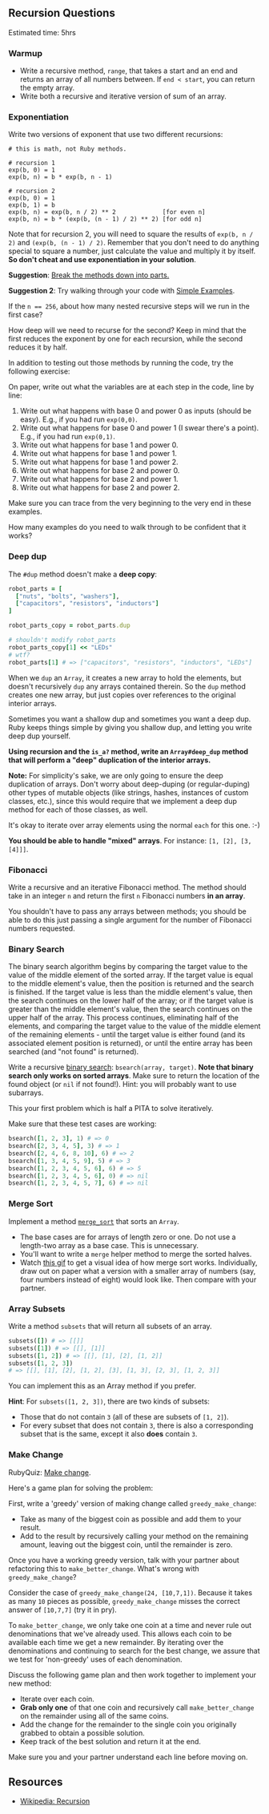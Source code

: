 ## Recursion Questions

Estimated time: 5hrs

### Warmup

* Write a recursive method, `range`, that takes a start and an end and
  returns an array of all numbers between. If `end < start`, you can
  return the empty array.
* Write both a recursive and iterative version of sum of an array.

### Exponentiation

Write two versions of exponent that use two different recursions:

```
# this is math, not Ruby methods.

# recursion 1
exp(b, 0) = 1
exp(b, n) = b * exp(b, n - 1)

# recursion 2
exp(b, 0) = 1
exp(b, 1) = b
exp(b, n) = exp(b, n / 2) ** 2             [for even n]
exp(b, n) = b * (exp(b, (n - 1) / 2) ** 2) [for odd n]
```

Note that for recursion 2, you will need to square the results of
`exp(b, n / 2)` and `(exp(b, (n - 1) / 2)`. Remember that you don't
need to do anything special to square a number, just calculate the
value and multiply it by itself. **So don't cheat and use
exponentiation in your solution**.


**Suggestion**: [Break the methods down into parts.][Breaking into parts]

**Suggestion 2**: Try walking through your code with
[Simple Examples][Simple Examples].

If the `n == 256`, about how many nested recursive steps will we run
in the first case?

How deep will we need to recurse for the second? Keep in mind that the
first reduces the exponent by one for each recursion, while the second
reduces it by half.



In addition to testing out those methods by running the code, try the following
exercise:

On paper, write out what the variables are at each step in the code, line by
line:
1.  Write out what happens with base 0 and power 0 as inputs (should be easy).
    E.g., if you had run `exp(0,0)`.
2.  Write out what happens for base 0 and power 1 (I swear there's a point).
    E.g., if you had run `exp(0,1)`.
3.  Write out what happens for base 1 and power 0.
4.  Write out what happens for base 1 and power 1.
5.  Write out what happens for base 1 and power 2.
6.  Write out what happens for base 2 and power 0.
7.  Write out what happens for base 2 and power 1.
8.  Write out what happens for base 2 and power 2.

Make sure you can trace from the very beginning to the very end in these
examples.

How many examples do you need to walk through to be confident that it works?

[Simple Examples]: ../../readings/testing-small.md
[Breaking into parts]: ../../readings/breaking-into-parts.md

### Deep dup

The `#dup` method doesn't make a **deep copy**:

```ruby
robot_parts = [
  ["nuts", "bolts", "washers"],
  ["capacitors", "resistors", "inductors"]
]

robot_parts_copy = robot_parts.dup

# shouldn't modify robot_parts
robot_parts_copy[1] << "LEDs"
# wtf?
robot_parts[1] # => ["capacitors", "resistors", "inductors", "LEDs"]
```

When we `dup` an `Array`, it creates a new array to hold the elements,
but doesn't recursively `dup` any arrays contained therein. So the
`dup` method creates one new array, but just copies over references to
the original interior arrays.

Sometimes you want a shallow dup and sometimes you want a deep
dup. Ruby keeps things simple by giving you shallow dup, and letting you
write deep dup yourself.

**Using recursion and the `is_a?` method, write an `Array#deep_dup`
method that will perform a "deep" duplication of the interior
arrays.**

**Note:** For simplicity's sake, we are only going to ensure the deep
duplication of arrays. Don't worry about deep-duping (or regular-duping)
other types of mutable objects (like strings, hashes, instances of
custom classes, etc.), since this would require that we implement a deep
dup method for each of those classes, as well.

It's okay to iterate over array elements using the normal `each` for
this one. :-)

**You should be able to handle "mixed" arrays**. For instance:
`[1, [2], [3, [4]]]`.

### Fibonacci

Write a recursive and an iterative Fibonacci method. The method should
take in an integer `n` and return the first `n` Fibonacci numbers **in
an array**.

You shouldn't have to pass any arrays between methods; you should be
able to do this just passing a single argument for the number of
Fibonacci numbers requested.

### Binary Search

The binary search algorithm begins by comparing the target value to the value of
the middle element of the sorted array. If the target value is equal to the
middle element's value, then the position is returned and the search is
finished. If the target value is less than the middle element's value, then the
search continues on the lower half of the array; or if the target value is
greater than the middle element's value, then the search continues on the upper
half of the array. This process continues, eliminating half of the elements, and
comparing the target value to the value of the middle element of the remaining
elements - until the target value is either found (and its associated element
position is returned), or until the entire array has been searched (and "not
found" is returned).

Write a recursive [binary search][wiki-binary-search]: `bsearch(array,
target)`. **Note that binary search only works on sorted
arrays**. Make sure to return the location of the found object (or
`nil` if not found!). Hint: you will probably want to use subarrays.

This your first problem which is half a PITA to solve iteratively.

Make sure that these test cases are working:

```rb
bsearch([1, 2, 3], 1) # => 0
bsearch([2, 3, 4, 5], 3) # => 1
bsearch([2, 4, 6, 8, 10], 6) # => 2
bsearch([1, 3, 4, 5, 9], 5) # => 3
bsearch([1, 2, 3, 4, 5, 6], 6) # => 5
bsearch([1, 2, 3, 4, 5, 6], 0) # => nil
bsearch([1, 2, 3, 4, 5, 7], 6) # => nil
```

### Merge Sort

Implement a method [`merge_sort`][wiki-merge-sort] that sorts an `Array`.
* The base cases are for arrays of length zero or one. Do not use
  a length-two array as a base case. This is unnecessary.
* You'll want to write a `merge` helper method to merge the sorted halves.
* Watch [this gif][wiki-merge-gif] to get a visual idea of how merge sort works.
  Individually, draw out on paper what a version with a smaller array of numbers
(say, four numbers instead of eight) would look like.  Then compare with your
partner.


### Array Subsets

Write a method `subsets` that will return all subsets of an array.

```ruby
subsets([]) # => [[]]
subsets([1]) # => [[], [1]]
subsets([1, 2]) # => [[], [1], [2], [1, 2]]
subsets([1, 2, 3])
# => [[], [1], [2], [1, 2], [3], [1, 3], [2, 3], [1, 2, 3]]
```

You can implement this as an Array method if you prefer.

**Hint**: For `subsets([1, 2, 3])`, there are two kinds of subsets:

* Those that do not contain `3` (all of these are subsets of
  `[1, 2]`).
* For every subset that does not contain `3`, there is also a
  corresponding subset that is the same, except it also **does**
  contain `3`.

[wiki-binary-search]: http://en.wikipedia.org/wiki/Binary_search
[wiki-merge-sort]: http://en.wikipedia.org/wiki/Merge_sort
[wiki-merge-gif]:
https://en.wikipedia.org/wiki/Merge_sort#/media/File:Merge-sort-example-300px.gif

### Make Change

RubyQuiz: [Make change][make-change-mirror].

Here's a game plan for solving the problem:

First, write a 'greedy' version of making change called `greedy_make_change`:
  - Take as many of the biggest coin as possible and add them to your result.
  - Add to the result by recursively calling your method on the remaining amount, leaving out the biggest coin, until the remainder is zero.

Once you have a working greedy version, talk with your partner about refactoring this to `make_better_change`. What's wrong with `greedy_make_change`?

Consider the case of `greedy_make_change(24, [10,7,1])`. Because it takes as many `10` pieces as possible, `greedy_make_change` misses the correct answer of `[10,7,7]` (try it in pry).

To `make_better_change`, we only take one coin at a time and never rule out denominations that we've already used. This allows each coin to be available each time we get a new remainder. By iterating over the denominations and continuing to search for the best change, we assure that we test for 'non-greedy' uses of each denomination.

Discuss the following game plan and then work together to implement your new method:

  - Iterate over each coin.
  - **Grab only one** of that one coin and recursively call `make_better_change` on the remainder using all of the same coins.
  - Add the change for the remainder to the single coin you originally grabbed to obtain a possible solution.
  - Keep track of the best solution and return it at the end.

Make sure you and your partner understand each line before moving on.

[make-change-mirror]:
http://web.archive.org/web/20130215052843/http://rubyquiz.com/quiz154.html

## Resources

* [Wikipedia: Recursion][wiki-recursion]

[wiki-recursion]: http://en.wikipedia.org/wiki/Recursion_(computer_science)
